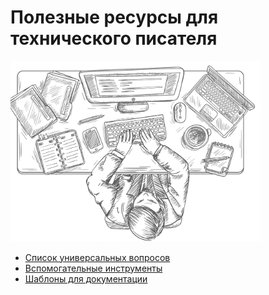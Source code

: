 # Полезные реcурсы для технического писателя

<img src="images/tech-writer.jpg" alt="Полезные реcурсы для технического писателя" width="400"/>

- [Список универсальных вопросов](docs/questions.md)
- [Вспомогательные инструменты](docs/helper-tools.md)
- [Шаблоны для документации](docs/documentation-template.md)
